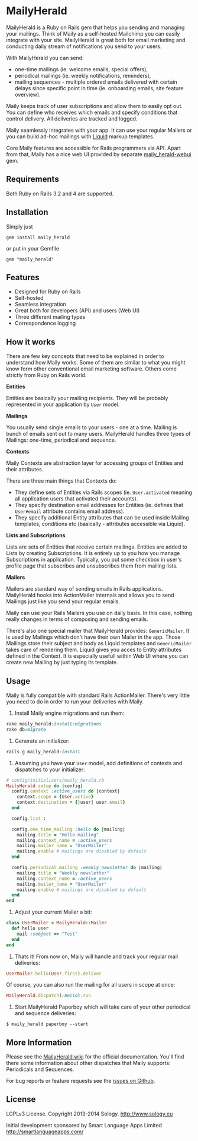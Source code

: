 # MailyHerald

MailyHerald is a Ruby on Rails gem that helps you sending and managing your mailings. Think of Maily as a self-hosted Mailchimp you can easily integrate with your site. MailyHerald is great both for email marketing and conducting daily stream of notifications you send to your users.

With MailyHerald you can send:
* one-time mailings (ie. welcome emails, special offers),
* periodical mailings (ie. weekly notifications, reminders),
* mailing sequences - multiple ordered emails delivered with certain delays since specific point in time (ie. onboarding emails, site feature overview).

Maily keeps track of user subscriptions and allow them to easily opt out. You can define who receives which emails and specify conditions that control delivery. All deliveries are tracked and logged.

Maily seamlessly integrates with your app. It can use your regular Mailers or you can build ad-hoc mailings with [Liquid](http://liquidmarkup.org/) markup templates. 

Core Maily features are accessible for Rails programmers via API. Apart from that, Maily has a nice web UI provided by separate [maily_herald-webui](https://github.com/Sology/maily_herald-webui) gem.

## Requirements

Both Ruby on Rails 3.2 and 4 are supported. 

## Installation

Simply just

    gem install maily_herald

or put in your Gemfile

    gem "maily_herald"

## Features

* Designed for Ruby on Rails
* Self-hosted
* Seamless integration
* Great both for developers (API) and users (Web UI) 
* Three different mailing types
* Correspondence logging

## How it works

There are few key concepts that need to be explained in order to understand how Maily works. Some of them are similar to what you might know form other conventional email marketing software. Others come strictly from Ruby on Rails world.

**Entities**

Entities are basically your mailing recipients. They will be probably represented in your application by `User` model.

**Mailings**

You usually send single emails to your users - one at a time. Mailing is bunch of emails sent out to many users. MailyHerald handles three types of Mailings: one-time, periodical and sequence.

**Contexts**

Maily Contexts are abstraction layer for accessing groups of Entities and their attributes. 

There are three main things that Contexts do:

* They define sets of Entities via Rails scopes (ie. `User.activated` meaning all application users that activated their accounts). 
* They specify destination email addresses for Entities (ie. defines that `User#email` attribute contains email address).
* They specify additional Entity attributes that can be used inside Mailing templates, conditions etc (basically - attributes accessible via Liquid).

**Lists and Subscriptions**

Lists are sets of Entities that receive certain mailings. Entities are added to Lists by creating Subscriptions. It is entirely up to you how you manage Subscriptions in application. Typically, you put some checkbox in user's profile page that subscribes and unsubscribes them from mailing lists.

**Mailers**

Mailers are standard way of sending emails in Rails applications. MailyHerald hooks into ActionMailer internals and allows you to send Mailings just like you send your regular emails.

Maily can use your Rails Mailers you use on daily basis. In this case, nothing really changes in terms of composing and sending emails. 

There's also one special mailer that MailyHerald provides: `GenericMailer`. It is used by Mailings which don't have their own Mailer in the app. Those Mailings store their subject and body as Liquid templates and `GenericMailer` takes care of rendering them. Liquid gives you acces to Entity attributes defined in the Context. It is especially usefull within Web UI where you can create new Mailing by just typing its template.

## Usage

Maily is fully compatible with standard Rails ActionMailer. There's very little you need to do in order to run your deliveries with Maily.

1. Install Maily engine migrations and run them:

  ```ruby
  rake maily_herald:install:migrations
  rake db:migrate
  ```

1. Generate an initializer:

  ```ruby
  rails g maily_herald:install
  ```

1. Assuming you have your `User` model, add definitions of contexts and dispatches to your initializer:

  ```ruby
  # config/initializers/maily_herald.rb
  MailyHerald.setup do |config|
    config.context :active_users do |context|
      context.scope = {User.active}
      context.destination = {|user| user.email}
    end

    config.list :

    config.one_time_mailing :hello do |mailing|
      mailing.title = "Hello mailing"
      mailing.context_name = :active_users
      mailing.mailer_name = "UserMailer"
      mailing.enable # mailings are disabled by default
    end

    config.periodical_mailing :weekly_newsletter do |mailing|
      mailing.title = "Weekly newsletter"
      mailing.context_name = :active_users
      mailing.mailer_name = "UserMailer"
      mailing.enable # mailings are disabled by default
    end
  end
  ```

1. Adjust your current Mailer a bit:

  ```ruby
  class UserMailer < MailyHerald::Mailer
    def hello user
      mail :subject => "Test"
    end
  end
  ```

1. Thats it! From now on, Maily will handle and track your regular mail deliveries:

  ```ruby
  UserMailer.hello(User.first).deliver
  ```

  Of course, you can also run the mailing for all users in scope at once:

  ```ruby
  MailyHerald.dispatch(:hello).run
  ```

1. Start MailyHerald Paperboy which will take care of your other periodical and sequence deliveries:

  ```
  $ maily_herald paperboy --start
  ```

## More Information

Please see the [MailyHerald wiki](https://github.com/Sology/maily_herald/wiki) for the official documentation. You'll find there some information about other dispatches that Maily supports: Periodicals and Sequences.

For bug reports or feature requests see the [issues on Github](https://github.com/Sology/maily_herald/issues).  

## License

LGPLv3 License. Copyright 2013-2014 Sology. http://www.sology.eu

Initial development sponsored by Smart Language Apps Limited http://smartlanguageapps.com/
